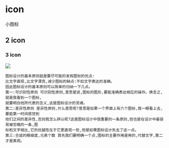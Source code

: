 # icon
小图标

## 2 icon

### 3 icon

<img src ='https://upload-images.jianshu.io/upload_images/5851846-46e2474e2d906bd7.png?imageMogr2/auto-orient/strip|imageView2/2/w/1200'/>


```
图标设计的基本原则就是要尽可能的发挥图标的优点:
比文字直观,比文字漂亮,减少图标的缺点:不如文字表达的准确。
因此图标设计的基本原则可以简单的归纳一下几点。 
第一:可识别性原则 可识别性原则,意思是说,图标的图形,要能准确表达相应的操作。换言之,就是我看到一个图标,
就要明白他所代表的含义,这是图标设计的灵魂。
第二:差异性原则 差异性原则,什么意思呢?意思是如果一个界面上有六个图标,我一眼看上去,要能第一时间感觉到
他们之间的差异性,否则我怎么辨认呢?这是图标设计中很重要的一条原则,但也是在设计中最容易被忽略的一条,图
标和文字相比,它的优越性在于它更直观一些,但是如果图标设计失去了这一点。 
第三:合适的精细度,元素个数 首先我们要明确一个点,图标的主要作用是用的,代替文字,第二才是美观。

```

